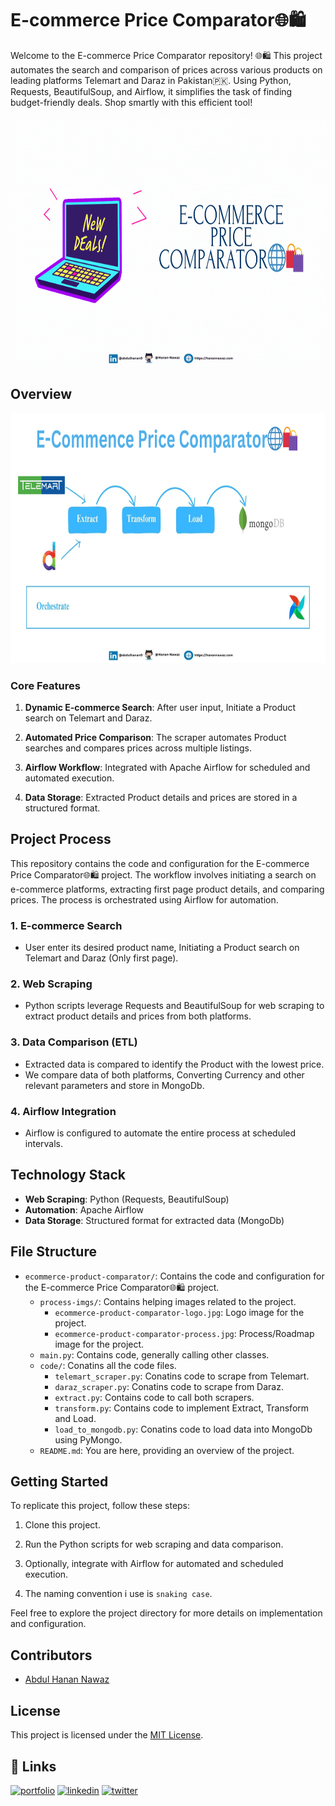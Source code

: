 # E-commerce Price Comparator🌐🛍️

Welcome to the E-commerce Price Comparator repository! 🌐🛍️ This project automates the search and comparison of prices across various products on leading platforms Telemart and Daraz in Pakistan🇵🇰. Using Python, Requests, BeautifulSoup, and Airflow, it simplifies the task of finding budget-friendly deals. Shop smartly with this efficient tool!

<img src="/process-imgs/ecommerce-product-comparator-logo.gif" width="100%" height="400px" />

## Overview

<img src="/process-imgs/ecommerce-product-comparator-process.png" width="100%" height="400px" />

### Core Features

1. **Dynamic E-commerce Search**: After user input, Initiate a Product search on Telemart and Daraz.

2. **Automated Price Comparison**: The scraper automates Product searches and compares prices across multiple listings.

3. **Airflow Workflow**: Integrated with Apache Airflow for scheduled and automated execution.

4. **Data Storage**: Extracted Product details and prices are stored in a structured format.

## Project Process

This repository contains the code and configuration for the E-commerce Price Comparator🌐🛍️ project. The workflow involves initiating a search on e-commerce platforms, extracting first page product details, and comparing prices. The process is orchestrated using Airflow for automation.

### 1. E-commerce Search

- User enter its desired product name, Initiating a Product search on Telemart and Daraz (Only first page).

### 2. Web Scraping

- Python scripts leverage Requests and BeautifulSoup for web scraping to extract product details and prices from both platforms.

### 3. Data Comparison (ETL)

- Extracted data is compared to identify the Product with the lowest price.
- We compare data of both platforms, Converting Currency and other relevant parameters and store in MongoDb.

### 4. Airflow Integration

- Airflow is configured to automate the entire process at scheduled intervals.

## Technology Stack

- **Web Scraping**: Python (Requests, BeautifulSoup)
- **Automation**: Apache Airflow
- **Data Storage**: Structured format for extracted data (MongoDb)

## File Structure

- `ecommerce-product-comparator/`: Contains the code and configuration for the E-commerce Price Comparator🌐🛍️ project.
  - `process-imgs/`: Contains helping images related to the project.
    - `ecommerce-product-comparator-logo.jpg`: Logo image for the project.
    - `ecommerce-product-comparator-process.jpg`: Process/Roadmap image for the project.
  - `main.py`: Contains code, generally calling other classes.
  - `code/`: Conatins all the code files.
    - `telemart_scraper.py`: Conatins code to scrape from Telemart.
    - `daraz_scraper.py`: Conatins code to scrape from Daraz.
    - `extract.py`: Contains code to call both scrapers.
    - `transform.py`: Contains code to implement Extract, Transform and Load.
    - `load_to_mongodb.py`: Conatins code to load data into MongoDb using PyMongo.
  - `README.md`: You are here, providing an overview of the project.

## Getting Started

To replicate this project, follow these steps:

1. Clone this project.

2. Run the Python scripts for web scraping and data comparison.

3. Optionally, integrate with Airflow for automated and scheduled execution.

4. The naming convention i use is `snaking case`.

Feel free to explore the project directory for more details on implementation and configuration.

## Contributors

- [Abdul Hanan Nawaz](https://www.github.com/Hanan-Nawaz) 

## License

This project is licensed under the [MIT License](LICENSE).

## 🔗 Links
[![portfolio](https://img.shields.io/badge/my_portfolio-000?style=for-the-badge&logo=ko-fi&logoColor=white)](https://hanannawaz.com/)
[![linkedin](https://img.shields.io/badge/linkedin-0A66C2?style=for-the-badge&logo=linkedin&logoColor=white)](https://www.linkedin.com/in/abdulhanan0/)
[![twitter](https://img.shields.io/badge/twitter-1DA1F2?style=for-the-badge&logo=twitter&logoColor=white)](https://twitter.com/HananNawaz0/)

